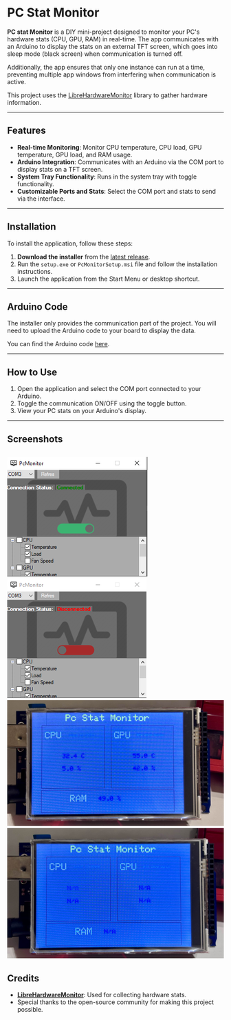 # PC Stat Monitor 

**PC stat Monitor** is a DIY mini-project designed to monitor your PC's hardware stats (CPU, GPU, RAM) in real-time. The app communicates with an Arduino to display the stats on an external TFT screen, which goes into sleep mode (black screen) when communication is turned off. 

Additionally, the app ensures that only one instance can run at a time, preventing multiple app windows from interfering when communication is active.


This project uses the [LibreHardwareMonitor](https://github.com/LibreHardwareMonitor/LibreHardwareMonitor) library to gather hardware information.

---

## Features
- **Real-time Monitoring**: Monitor CPU temperature, CPU load, GPU temperature, GPU load, and RAM usage.
- **Arduino Integration**: Communicates with an Arduino via the COM port to display stats on a TFT screen.
- **System Tray Functionality**: Runs in the system tray with toggle functionality.
- **Customizable Ports and Stats**: Select the COM port and stats to send via the interface.

---

## Installation
To install the application, follow these steps:
1. **Download the installer** from the [latest release](https://github.com/Faisal-Baj/Pc-Monitor-Stat/releases/latest).
2. Run the `setup.exe` or `PcMonitorSetup.msi` file and follow the installation instructions.
3. Launch the application from the Start Menu or desktop shortcut.

---

## Arduino Code
The installer only provides the communication part of the project. You will need to upload the Arduino code to your board to display the data.

You can find the Arduino code [here](https://github.com/Faisal-Baj/Pc-Monitor-Stat/tree/V1.0/Arduino-Pc-Monitor).

---

## How to Use
1. Open the application and select the COM port connected to your Arduino.
2. Toggle the communication ON/OFF using the toggle button.
3. View your PC stats on your Arduino's display.

---

## Screenshots
![App Interface](Screenshots/Interface.png) ![Com](Screenshots/Com-Port.png)
![Arduino](Screenshots/Arduino-On.jpg)
![N/A](Screenshots/Arduino-Off.jpg)
---

## Credits
- **[LibreHardwareMonitor](https://github.com/LibreHardwareMonitor/LibreHardwareMonitor)**: Used for collecting hardware stats.
- Special thanks to the open-source community for making this project possible.

